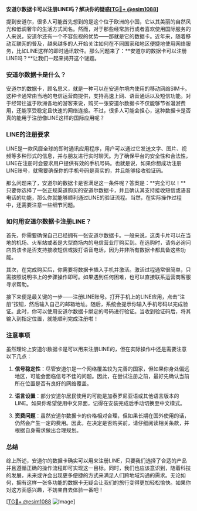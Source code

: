 **安道尔数据卡可以注册LINE吗？解决你的疑惑[[TG💪+ @esim1088](https://t.me/s/esim1088)]**

提到安道尔，很多人可能首先想到的是这个位于欧洲的小国，它以其美丽的自然风光和低调奢华的生活方式闻名。然而，对于那些经常旅行或者喜欢使用国际服务的人来说，安道尔还有一个不容忽视的优势——那就是它的数据卡。近年来，随着移动互联网的普及，越来越多的人开始关注如何在不同国家和地区便捷地使用网络服务，比如LINE这样的即时通讯软件。那么问题来了：**安道尔的数据卡可以注册LINE吗？**让我们一起来揭开这个谜题。

### 安道尔数据卡是什么？

安道尔的数据卡，顾名思义，就是一种可以在安道尔境内使用的移动网络SIM卡。这种卡通常由当地的电信运营商提供，支持高速上网、语音通话以及短信功能。对于经常往返于欧洲各地的游客来说，购买一张安道尔数据卡不仅能够节省漫游费用，还能享受稳定且快速的网络连接。不过，很多人可能会担心，这种数据卡是否真的能用于注册像LINE这样的国际应用呢？

### LINE的注册要求

LINE是一款风靡全球的即时通讯应用程序，用户可以通过它发送文字、图片、视频等多种形式的信息，并与朋友进行实时聊天。为了确保平台的安全性和合法性，LINE在注册时会要求用户提供有效的手机号码。也就是说，如果你想成功注册LINE账号，就需要确保你的手机号码是真实的，并且能够接收验证码。

那么问题来了，安道尔的数据卡是否满足这一条件呢？答案是：**完全可以！**只要你选择了一张正规渠道购买的安道尔数据卡，并且确认其支持接收短信或语音电话的功能，那么你就能够顺利通过LINE的验证流程。当然，在实际操作过程中，还需要注意一些细节问题。

### 如何用安道尔数据卡注册LINE？

首先，你需要确保自己已经拥有一张安道尔数据卡。一般来说，这类卡片可以在当地的机场、火车站或者是大型商场内的电信营业厅购买到。在选购时，请务必询问店员该卡是否支持接收短信或拨打语音电话，因为并非所有数据卡都具备这些功能。

其次，在完成购买后，你需要将数据卡插入手机并激活。激活过程通常很简单，只需按照说明书上的步骤操作即可。如果遇到任何困难，也可以直接联系运营商客服寻求帮助。

接下来便是最关键的一步——注册LINE账号。打开手机上的LINE应用，点击“注册”按钮，然后输入自己的邮箱地址。随后，系统会提示你输入手机号码以完成验证。此时，你可以使用安道尔数据卡绑定的号码进行验证。当收到验证码后，将其输入到指定位置，就能顺利完成注册啦！

### 注意事项

虽然理论上安道尔数据卡是可以用来注册LINE的，但在实际操作中还是需要注意以下几点：

1. **信号稳定性**：尽管安道尔是一个网络覆盖较为完善的国家，但如果你身处偏远地区，可能会面临信号不佳的问题。因此，在尝试注册之前，最好先确认当前所在位置是否有良好的网络覆盖。
   
2. **语言设置**：部分安道尔居民使用的可能是加泰罗尼亚语或其他语言版本的LINE。如果你希望使用中文界面，记得在安装完成后手动切换至中文模式。

3. **资费问题**：虽然安道尔数据卡的价格相对合理，但如果长期在国外使用的话，仍然会产生一定的费用。因此，在决定是否购买前，请仔细阅读相关条款，并根据自身需求做出合理规划。

### 总结

综上所述，安道尔的数据卡确实可以用来注册LINE，只要我们选择了合适的产品并且遵循正确的操作流程即可实现这一目标。同时，我们也应该意识到，随着科技的发展，未来或许会出现更多便捷的方式来满足人们跨地域沟通的需求。无论如何，拥有这样一张多功能的数据卡无疑会让我们的旅行变得更加轻松愉快。如果你对这方面感兴趣，不妨亲自去体验一番吧！

[[TG💪+ @esim1088](https://t.me/s/esim1088) ![Image](https://i.postimg.cc/4NQfJmqS/Snipaste-2025-05-13-00-14-12.png)]